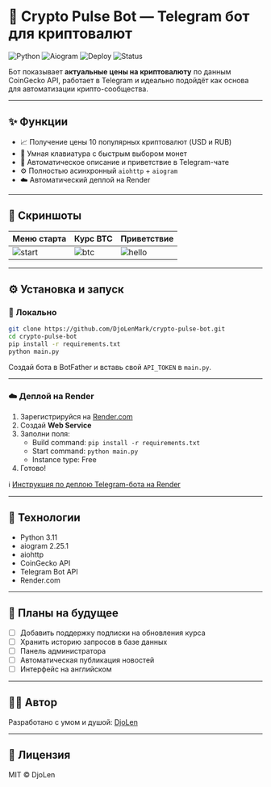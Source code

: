 # 🚀 Crypto Pulse Bot — Telegram бот для криптовалют

![Python](https://img.shields.io/badge/Python-3.11-blue?logo=python)
![Aiogram](https://img.shields.io/badge/Aiogram-2.25.1-orange)
![Deploy](https://img.shields.io/badge/Deployed-Render-success)
![Status](https://img.shields.io/badge/Status-Production-green)

Бот показывает **актуальные цены на криптовалюту** по данным CoinGecko API, работает в Telegram и идеально подойдёт как основа для автоматизации крипто-сообщества.

---

## ✨ Функции

- 📈 Получение цены 10 популярных криптовалют (USD и RUB)
- 🤖 Умная клавиатура с быстрым выбором монет
- 💬 Автоматическое описание и приветствие в Telegram-чате
- ⚙️ Полностью асинхронный `aiohttp` + `aiogram`
- ☁️ Автоматический деплой на Render

---

## 📸 Скриншоты

| Меню старта | Курс BTC | Приветствие |
|------------|----------|-------------|
| ![start](https://i.imgur.com/1aXsXUe.png) | ![btc](https://i.imgur.com/7ErMWWM.png) | ![hello](https://i.imgur.com/RAwOwBl.png) |

---

## ⚙️ Установка и запуск

### 🔧 Локально

```bash
git clone https://github.com/DjoLenMark/crypto-pulse-bot.git
cd crypto-pulse-bot
pip install -r requirements.txt
python main.py
```

Создай бота в BotFather и вставь свой `API_TOKEN` в `main.py`.

---

### ☁️ Деплой на Render

1. Зарегистрируйся на [Render.com](https://render.com/)
2. Создай **Web Service**
3. Заполни поля:
   - Build command: `pip install -r requirements.txt`
   - Start command: `python main.py`
   - Instance type: Free
4. Готово!

ℹ️ [Инструкция по деплою Telegram-бота на Render](https://render.com/docs/deploy-python-telegram-bot)

---

## 🧠 Технологии

- Python 3.11
- aiogram 2.25.1
- aiohttp
- CoinGecko API
- Telegram Bot API
- Render.com

---

## 🚀 Планы на будущее

- [ ] Добавить поддержку подписки на обновления курса
- [ ] Хранить историю запросов в базе данных
- [ ] Панель администратора
- [ ] Автоматическая публикация новостей
- [ ] Интерфейс на английском

---

## 🧑‍💻 Автор

Разработано с умом и душой: [DjoLen](https://t.me/DjoLenMark)

---

## 📄 Лицензия

MIT © DjoLen
